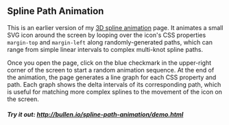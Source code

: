## Spline Path Animation

This is an earlier version of my [3D spline animation](https://github.com/mattbullen/3D-spline-animation) page. It animates a small SVG icon around the screen by looping over the icon's CSS properties `margin-top` and `margin-left` along randomly-generated paths, which can range from simple linear intervals to complex multi-knot spline paths.

Once you open the page, click on the blue checkmark in the upper-right corner of the screen to start a random animation sequence. At the end of the animation, the page generates a line graph for each CSS property and path. Each graph shows the delta intervals of its corresponding path, which is useful for matching more complex splines to the movement of the icon on the screen.

##### Try it out: http://bullen.io/spline-path-animation/demo.html
